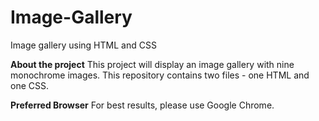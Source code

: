 # Image-Gallery
Image gallery using HTML and CSS

**About the project**
This project will display an image gallery with nine monochrome images. This repository contains two files - one HTML and one CSS. 

**Preferred Browser**
For best results, please use Google Chrome. 
